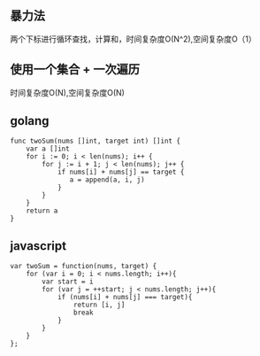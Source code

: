 

## 暴力法

两个下标进行循环查找，计算和，时间复杂度O(N^2),空间复杂度O（1）

## 使用一个集合 + 一次遍历

时间复杂度O(N),空间复杂度O(N)

## golang

```
func twoSum(nums []int, target int) []int {
    var a []int
    for i := 0; i < len(nums); i++ {
        for j := i + 1; j < len(nums); j++ {
            if nums[i] + nums[j] == target {
               a = append(a, i, j)
            }
        }
	}
    return a
}
```

## javascript

```
var twoSum = function(nums, target) {
    for (var i = 0; i < nums.length; i++){
        var start = i
        for (var j = ++start; j < nums.length; j++){
            if (nums[i] + nums[j] === target){
                return [i, j]
                break
            }
        }
    }
};
```
